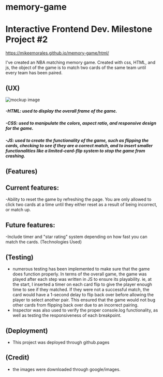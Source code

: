 # memory-game
# Interactive Frontend Dev. Milestone Project #2

https://mikeemorales.github.io/memory-game/html/

I've created an NBA matching memory game. Created with css, HTML, and js, the object of the game is to match two cards of the same team until every team has been paired.

## (UX) 
![mockup image](https://github.com/mikeemorales/memory-game/blob/master/images/mockup.png)
##### -HTML: used to display the overall frame of the game.
##### -CSS: used to manipulate the colors, aspect ratio, and responsive design for the game.
##### -JS: used to create the functionality of the game, such as flipping the cards, checking to see if they are a correct match, and to insert smaller functionalities like a limited-card-flip system to stop the game from crashing.
## (Features)
## Current features:
-Ability to reset the game by refreshing the page. You are only allowed to click two cards at a time until they either reset as a result of being incorrect, or match up.
## Future features:
-Include timer and "star rating" system depending on how fast you can match the cards.
(Technologies Used)


## (Testing)
- numerous testing has been implemented to make sure that the game does function properly. In terms of the overall game, the game was played after each step was written in JS to ensure its playability. ie, at the start, I inserted a timer on each card flip to give the player enough time to see if they matched. If they were not a successful match, the card would have a 1-second delay to flip back over before allowing the player to select another pair. This ensured that the game would not bug other cards from flipping back over due to an incorrect pairing.
- Inspector was also used to verify the proper console.log functionality, as well as testing the responsiveness of each breakpoint.
## (Deployment)
- This project was deployed through github.pages
## (Credit)
- the images were downloaded through google/images.


